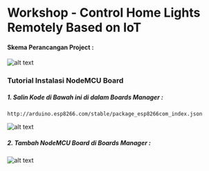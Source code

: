 # Workshop - Control Home Lights Remotely Based on IoT

#### Skema Perancangan Project :

![alt text](https://github.com/roboticsikmi/workshop-icrt-01/blob/master/images/skema.png "Skema")

### Tutorial Instalasi NodeMCU Board

##### 1. Salin Kode di Bawah ini di dalam Boards Manager :
`http://arduino.esp8266.com/stable/package_esp8266com_index.json`

![alt text](https://github.com/roboticsikmi/workshop-icrt-01/blob/master/images/preferences.png "Preferences")

##### 2. Tambah NodeMCU Board di Boards Manager :

![alt text](https://github.com/roboticsikmi/workshop-icrt-01/blob/master/images/nodemcu.png "Board")
